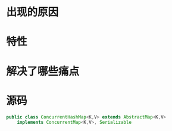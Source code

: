# 出现的原因


# 特性


# 解决了哪些痛点

# 源码


```java
public class ConcurrentHashMap<K,V> extends AbstractMap<K,V>
    implements ConcurrentMap<K,V>, Serializable
```
